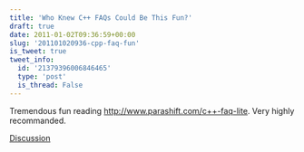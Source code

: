 ```yaml
---
title: 'Who Knew C++ FAQs Could Be This Fun?'
draft: true
date: 2011-01-02T09:36:59+00:00
slug: '201101020936-cpp-faq-fun'
is_tweet: true
tweet_info:
  id: '21379396006846465'
  type: 'post'
  is_thread: False
---
```




Tremendous fun reading http://www.parashift.com/c++-faq-lite. Very highly recommanded.

[Discussion](https://x.com/sytelus/status/21379396006846465)
